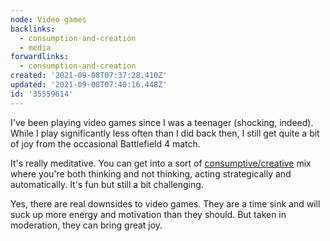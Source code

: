 ```yaml
---
node: Video games
backlinks:
  - consumption-and-creation
  - media
forwardlinks:
  - consumption-and-creation
created: '2021-09-08T07:37:28.410Z'
updated: '2021-09-08T07:40:16.448Z'
id: '35559614'
---
```

I've been playing video games since I was a teenager (shocking, indeed). While I play significantly less often than I did back then, I still get quite a bit of joy from the occasional Battlefield 4 match. 

It's really meditative. You can get into a sort of [consumptive/creative](consumption-and-creation.md) mix where you're both thinking and not thinking, acting strategically and automatically. It's fun but still a bit challenging. 

Yes, there are real downsides to video games. They are a time sink and will suck up more energy and motivation than they should. But taken in moderation, they can bring great joy. 

